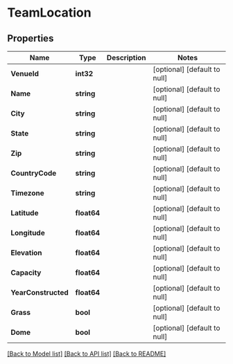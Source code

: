 # TeamLocation

## Properties
Name | Type | Description | Notes
------------ | ------------- | ------------- | -------------
**VenueId** | **int32** |  | [optional] [default to null]
**Name** | **string** |  | [optional] [default to null]
**City** | **string** |  | [optional] [default to null]
**State** | **string** |  | [optional] [default to null]
**Zip** | **string** |  | [optional] [default to null]
**CountryCode** | **string** |  | [optional] [default to null]
**Timezone** | **string** |  | [optional] [default to null]
**Latitude** | **float64** |  | [optional] [default to null]
**Longitude** | **float64** |  | [optional] [default to null]
**Elevation** | **float64** |  | [optional] [default to null]
**Capacity** | **float64** |  | [optional] [default to null]
**YearConstructed** | **float64** |  | [optional] [default to null]
**Grass** | **bool** |  | [optional] [default to null]
**Dome** | **bool** |  | [optional] [default to null]

[[Back to Model list]](../README.md#documentation-for-models) [[Back to API list]](../README.md#documentation-for-api-endpoints) [[Back to README]](../README.md)


